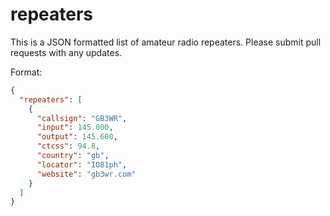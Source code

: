 # repeaters

This is a JSON formatted list of amateur radio repeaters.
Please submit pull requests with any updates.

Format:
```json
{
  "repeaters": [
    {
      "callsign": "GB3WR",
      "input": 145.000,
      "output": 145.600,
      "ctcss": 94.8,
      "country": "gb",
      "locator": "IO81ph",
      "website": "gb3wr.com"
    }
  ]
}
```
